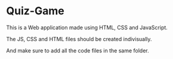 # Quiz-Game
This is a Web application made using HTML, CSS and JavaScript.


The JS, CSS and HTML files should be created indivisually.

And make sure to add all the code files in the same folder.
